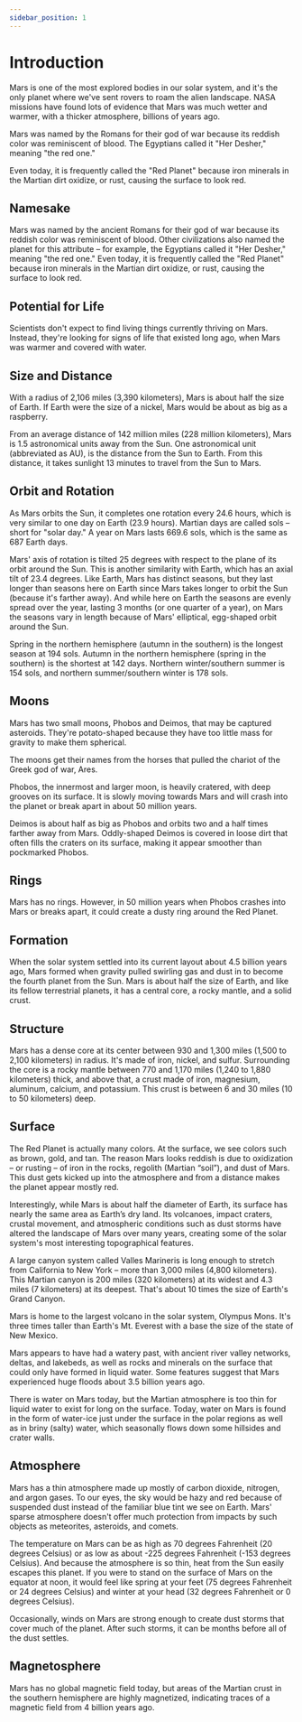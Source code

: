 ```yaml
---
sidebar_position: 1
---
```


# Introduction

Mars is one of the most explored bodies in our solar system, and it's the only planet where we've sent rovers to roam the alien landscape. NASA missions have found lots of evidence that Mars was much wetter and warmer, with a thicker atmosphere, billions of years ago.

Mars was named by the Romans for their god of war because its reddish color was reminiscent of blood. The Egyptians called it "Her Desher," meaning "the red one."

Even today, it is frequently called the "Red Planet" because iron minerals in the Martian dirt oxidize, or rust, causing the surface to look red.

## Namesake

Mars was named by the ancient Romans for their god of war because its reddish color was reminiscent of blood. Other civilizations also named the planet for this attribute – for example, the Egyptians called it "Her Desher," meaning "the red one." Even today, it is frequently called the "Red Planet" because iron minerals in the Martian dirt oxidize, or rust, causing the surface to look red.

## Potential for Life

Scientists don't expect to find living things currently thriving on Mars. Instead, they're looking for signs of life that existed long ago, when Mars was warmer and covered with water.

## Size and Distance

With a radius of 2,106 miles (3,390 kilometers), Mars is about half the size of Earth. If Earth were the size of a nickel, Mars would be about as big as a raspberry.

From an average distance of 142 million miles (228 million kilometers), Mars is 1.5 astronomical units away from the Sun. One astronomical unit (abbreviated as AU), is the distance from the Sun to Earth. From this distance, it takes sunlight 13 minutes to travel from the Sun to Mars.

## Orbit and Rotation

As Mars orbits the Sun, it completes one rotation every 24.6 hours, which is very similar to one day on Earth (23.9 hours). Martian days are called sols – short for "solar day." A year on Mars lasts 669.6 sols, which is the same as 687 Earth days.

Mars' axis of rotation is tilted 25 degrees with respect to the plane of its orbit around the Sun. This is another similarity with Earth, which has an axial tilt of 23.4 degrees. Like Earth, Mars has distinct seasons, but they last longer than seasons here on Earth since Mars takes longer to orbit the Sun (because it's farther away). And while here on Earth the seasons are evenly spread over the year, lasting 3 months (or one quarter of a year), on Mars the seasons vary in length because of Mars' elliptical, egg-shaped orbit around the Sun.

Spring in the northern hemisphere (autumn in the southern) is the longest season at 194 sols. Autumn in the northern hemisphere (spring in the southern) is the shortest at 142 days. Northern winter/southern summer is 154 sols, and northern summer/southern winter is 178 sols.

## Moons

Mars has two small moons, Phobos and Deimos, that may be captured asteroids. They're potato-shaped because they have too little mass for gravity to make them spherical.

The moons get their names from the horses that pulled the chariot of the Greek god of war, Ares.

Phobos, the innermost and larger moon, is heavily cratered, with deep grooves on its surface. It is slowly moving towards Mars and will crash into the planet or break apart in about 50 million years.

Deimos is about half as big as Phobos and orbits two and a half times farther away from Mars. Oddly-shaped Deimos is covered in loose dirt that often fills the craters on its surface, making it appear smoother than pockmarked Phobos.

## Rings

Mars has no rings. However, in 50 million years when Phobos crashes into Mars or breaks apart, it could create a dusty ring around the Red Planet.

## Formation

When the solar system settled into its current layout about 4.5 billion years ago, Mars formed when gravity pulled swirling gas and dust in to become the fourth planet from the Sun. Mars is about half the size of Earth, and like its fellow terrestrial planets, it has a central core, a rocky mantle, and a solid crust.

## Structure

Mars has a dense core at its center between 930 and 1,300 miles (1,500 to 2,100 kilometers) in radius. It's made of iron, nickel, and sulfur. Surrounding the core is a rocky mantle between 770 and 1,170 miles (1,240 to 1,880 kilometers) thick, and above that, a crust made of iron, magnesium, aluminum, calcium, and potassium. This crust is between 6 and 30 miles (10 to 50 kilometers) deep.

## Surface

The Red Planet is actually many colors. At the surface, we see colors such as brown, gold, and tan. The reason Mars looks reddish is due to oxidization – or rusting – of iron in the rocks, regolith (Martian “soil”), and dust of Mars. This dust gets kicked up into the atmosphere and from a distance makes the planet appear mostly red.

Interestingly, while Mars is about half the diameter of Earth, its surface has nearly the same area as Earth’s dry land. Its volcanoes, impact craters, crustal movement, and atmospheric conditions such as dust storms have altered the landscape of Mars over many years, creating some of the solar system's most interesting topographical features.

A large canyon system called Valles Marineris is long enough to stretch from California to New York – more than 3,000 miles (4,800 kilometers). This Martian canyon is 200 miles (320 kilometers) at its widest and 4.3 miles (7 kilometers) at its deepest. That's about 10 times the size of Earth's Grand Canyon.

Mars is home to the largest volcano in the solar system, Olympus Mons. It's three times taller than Earth's Mt. Everest with a base the size of the state of New Mexico.

Mars appears to have had a watery past, with ancient river valley networks, deltas, and lakebeds, as well as rocks and minerals on the surface that could only have formed in liquid water. Some features suggest that Mars experienced huge floods about 3.5 billion years ago.

There is water on Mars today, but the Martian atmosphere is too thin for liquid water to exist for long on the surface. Today, water on Mars is found in the form of water-ice just under the surface in the polar regions as well as in briny (salty) water, which seasonally flows down some hillsides and crater walls.

## Atmosphere

Mars has a thin atmosphere made up mostly of carbon dioxide, nitrogen, and argon gases. To our eyes, the sky would be hazy and red because of suspended dust instead of the familiar blue tint we see on Earth. Mars' sparse atmosphere doesn't offer much protection from impacts by such objects as meteorites, asteroids, and comets.

The temperature on Mars can be as high as 70 degrees Fahrenheit (20 degrees Celsius) or as low as about -225 degrees Fahrenheit (-153 degrees Celsius). And because the atmosphere is so thin, heat from the Sun easily escapes this planet. If you were to stand on the surface of Mars on the equator at noon, it would feel like spring at your feet (75 degrees Fahrenheit or 24 degrees Celsius) and winter at your head (32 degrees Fahrenheit or 0 degrees Celsius).

Occasionally, winds on Mars are strong enough to create dust storms that cover much of the planet. After such storms, it can be months before all of the dust settles.

## Magnetosphere

Mars has no global magnetic field today, but areas of the Martian crust in the southern hemisphere are highly magnetized, indicating traces of a magnetic field from 4 billion years ago.

